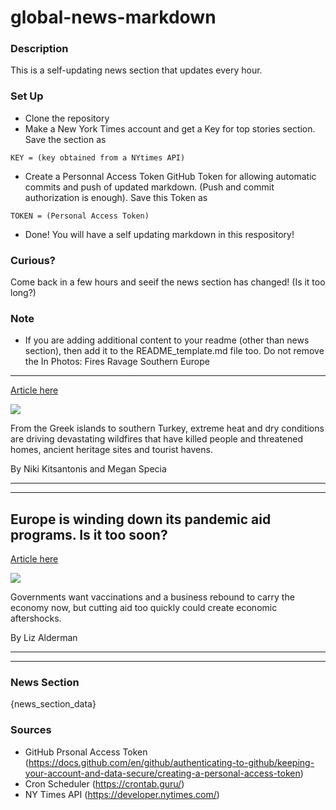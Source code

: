 # global-news-markdown

### Description 
This is a self-updating news section that updates every hour.

### Set Up 
* Clone the repository
* Make a New York Times account and get a Key for top stories section. Save the section as 
 ```
 KEY = (key obtained from a NYtimes API)
 ```
*  Create a Personnal Access Token GitHub Token for allowing automatic commits and push of updated markdown. (Push and commit authorization is enough). Save this Token as 
```
TOKEN = (Personal Access Token)
```
* Done! You will have a self updating markdown in this respository!

### Curious?
Come back in a few hours and seeif the news section has changed! (Is it too long?)

### Note
* If you are adding additional content to your readme (other than news section), then add it to the README_template.md file too. Do not remove the In Photos: Fires Ravage Southern Europe
---------------------------------------

[Article here](https://www.nytimes.com/2021/08/05/world/europe/southern-europe-wildfires.html)

[![](https://static01.nyt.com/images/2021/08/05/world/05europe-widlfires-top/merlin_192653265_0cb78113-9629-4b12-b4e8-34d1d490c188-superJumbo.jpg)](https://www.nytimes.com/2021/08/05/world/europe/southern-europe-wildfires.html)

From the Greek islands to southern Turkey, extreme heat and dry conditions are driving devastating wildfires that have killed people and threatened homes, ancient heritage sites and tourist havens.

By Niki Kitsantonis and Megan Specia

* * *

* * *

Europe is winding down its pandemic aid programs. Is it too soon?
-----------------------------------------------------------------

[Article here](https://www.nytimes.com/2021/08/05/world/europe-is-winding-down-its-pandemic-aid-programs-is-it-too-soon.html)

[![](https://static01.nyt.com/images/2021/08/05/us/05virus-briefing-eu-pandemic-aid/merlin_188639469_85e6ff0f-eaa1-40a5-a6ce-90c248fd2f58-superJumbo.jpg)](https://www.nytimes.com/2021/08/05/world/europe-is-winding-down-its-pandemic-aid-programs-is-it-too-soon.html)

Governments want vaccinations and a business rebound to carry the economy now, but cutting aid too quickly could create economic aftershocks.

By Liz Alderman

* * *

* * *

### News Section 
{news_section_data}


### Sources 
* GitHub Prsonal Access Token (https://docs.github.com/en/github/authenticating-to-github/keeping-your-account-and-data-secure/creating-a-personal-access-token)
* Cron Scheduler (https://crontab.guru/)
* NY Times API (https://developer.nytimes.com/)
